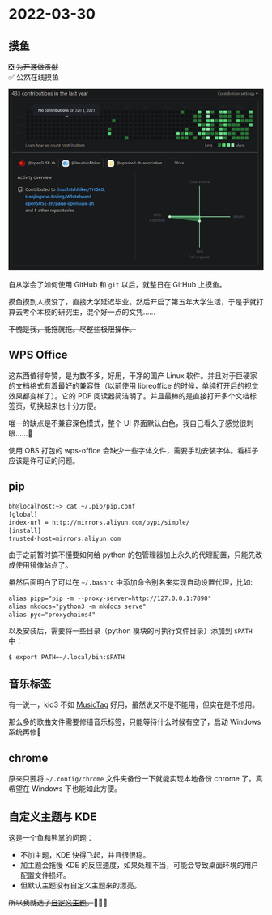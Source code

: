 # 2022-03-30

## 摸鱼

❎ <del>为开源做贡献</del>  
✅ 公然在线摸鱼

![1](./images/2022-03-30-1.png)

自从学会了如何使用 GitHub 和 `git` 以后，就整日在 GitHub 上摸鱼。

摸鱼摸到人摸没了，直接大学延迟毕业。然后开启了第五年大学生活，于是乎就打算去考个本校的研究生，混个好一点的文凭……

<del>不愧是我，能拖就拖。尽整些极限操作。</del>

## WPS Office

这东西值得夸赞，是为数不多，好用，干净的国产 Linux 软件。并且对于巨硬家的文档格式有着最好的兼容性（以前使用 libreoffice 的时候，单纯打开后的视觉效果都变样了）。它的 PDF 阅读器简洁明了。并且最棒的是直接打开多个文档标签页，切换起来也十分方便。

唯一的缺点是不兼容深色模式，整个 UI 界面默认白色，我自己看久了感觉很刺眼……🤣

使用 OBS 打包的 wps-office 会缺少一些字体文件，需要手动安装字体。看样子应该是许可证的问题。

## pip

```
bh@localhost:~> cat ~/.pip/pip.conf
[global]
index-url = http://mirrors.aliyun.com/pypi/simple/
[install]
trusted-host=mirrors.aliyun.com
```

由于之前暂时搞不懂要如何给 python 的包管理器加上永久的代理配置，只能先改成使用镜像站点了。

虽然后面明白了可以在 `~/.bashrc` 中添加命令别名来实现自动设置代理，比如:

```
alias pipp="pip -m --proxy-server=http://127.0.0.1:7890"
alias mkdocs="python3 -m mkdocs serve"
alias pyc="proxychains4"
```

以及安装后，需要将一些目录（python 模块的可执行文件目录）添加到 `$PATH` 中：

```
$ export PATH=~/.local/bin:$PATH
```

## 音乐标签

有一说一，kid3 不如 [MusicTag](https://www.cnblogs.com/vinlxc/p/11347744.html) 好用，虽然说又不是不能用，但实在是不想用。

那么多的歌曲文件需要修缮音乐标签，只能等待什么时候有空了，启动 Windows 系统再修🤣

## chrome

原来只要将 `~/.config/chrome` 文件夹备份一下就能实现本地备份 chrome 了。真希望在 Windows 下也能如此方便。

## 自定义主题与 KDE

这是一个鱼和熊掌的问题：

- 不加主题，KDE 快得飞起，并且很很稳。
- 加主题会拖慢 KDE 的反应速度，如果处理不当，可能会导致桌面环境的用户配置文件损坏。
- 但默认主题没有自定义主题来的漂亮。

<del>所以我就选了[自定义主题](../../blog/eyecandy-kde.md)。</del>🤣🤣🤣